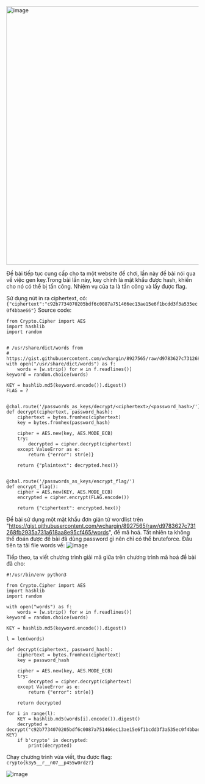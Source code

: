 <img width="678" alt="image" src="https://github.com/Vanmaxohp/EHC_Challenge_CryptoHack/assets/90485791/f1350496-fe14-44f5-bb3c-d8f63a29eed5">

Đề bài tiếp tục cung cấp cho ta một website để chơi, lần này đề bài nói qua về việc gen key.Trong bài lần này, key chính là mật khẩu được hash, khiến cho nó có thể bị tấn công.
Nhiệm vụ của ta là tấn công và lấy được flag.

Sử dụng nút in ra ciphertext, có:
`{"ciphertext":"c92b7734070205bdf6c0087a751466ec13ae15e6f1bcdd3f3a535ec0f4bbae66"}`
Source code:
```
from Crypto.Cipher import AES
import hashlib
import random


# /usr/share/dict/words from
# https://gist.githubusercontent.com/wchargin/8927565/raw/d9783627c731268fb2935a731a618aa8e95cf465/words
with open("/usr/share/dict/words") as f:
    words = [w.strip() for w in f.readlines()]
keyword = random.choice(words)

KEY = hashlib.md5(keyword.encode()).digest()
FLAG = ?


@chal.route('/passwords_as_keys/decrypt/<ciphertext>/<password_hash>/')
def decrypt(ciphertext, password_hash):
    ciphertext = bytes.fromhex(ciphertext)
    key = bytes.fromhex(password_hash)

    cipher = AES.new(key, AES.MODE_ECB)
    try:
        decrypted = cipher.decrypt(ciphertext)
    except ValueError as e:
        return {"error": str(e)}

    return {"plaintext": decrypted.hex()}


@chal.route('/passwords_as_keys/encrypt_flag/')
def encrypt_flag():
    cipher = AES.new(KEY, AES.MODE_ECB)
    encrypted = cipher.encrypt(FLAG.encode())

    return {"ciphertext": encrypted.hex()}
```

Đề bài sử dụng một mật khẩu đơn giản từ wordlist trên "https://gist.githubusercontent.com/wchargin/8927565/raw/d9783627c731268fb2935a731a618aa8e95cf465/words", để mã hoá. Tất nhiên ta không thể đoán được đề bài đã dùng password gì nên chỉ có thể bruteforce.
Đầu tiên ta tải file words về:
![image](https://github.com/Vanmaxohp/EHC_Challenge_CryptoHack/assets/90485791/95cfa569-b8ef-4ce4-87f5-ef5b66041ad2)

Tiếp theo, ta viết chương trình giải mã giữa trên chương trình mã hoá đề bài đã cho:
```
#!/usr/bin/env python3

from Crypto.Cipher import AES
import hashlib
import random

with open("words") as f:
    words = [w.strip() for w in f.readlines()]
keyword = random.choice(words)

KEY = hashlib.md5(keyword.encode()).digest()

l = len(words)

def decrypt(ciphertext, password_hash):
    ciphertext = bytes.fromhex(ciphertext)
    key = password_hash

    cipher = AES.new(key, AES.MODE_ECB)
    try:
        decrypted = cipher.decrypt(ciphertext)
    except ValueError as e:
        return {"error": str(e)}

    return decrypted

for i in range(l):
    KEY = hashlib.md5(words[i].encode()).digest()
    decrypted = decrypt("c92b7734070205bdf6c0087a751466ec13ae15e6f1bcdd3f3a535ec0f4bbae66", KEY)
    if b'crypto' in decrypted:
        print(decrypted)
```
Chạy chương trình vừa viết, thu được flag:
`crypto{k3y5__r__n07__p455w0rdz?}`

![image](https://github.com/Vanmaxohp/EHC_Challenge_CryptoHack/assets/90485791/5cc4fd2a-c103-40c9-b7aa-6f7ccea0a8e5)
